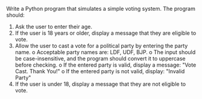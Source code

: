 Write a Python program that simulates a simple voting system. The program should:
1.	Ask the user to enter their age.
2.	If the user is 18 years or older, display a message that they are eligible to vote.
3.	Allow the user to cast a vote for a political party by entering the party name.
o	Acceptable party names are: LDF, UDF, BJP.
o	The input should be case-insensitive, and the program should convert it to uppercase before checking.
o	If the entered party is valid, display a message: "Vote Cast. Thank You!"
o	If the entered party is not valid, display: "Invalid Party"
4.	If the user is under 18, display a message that they are not eligible to vote.

